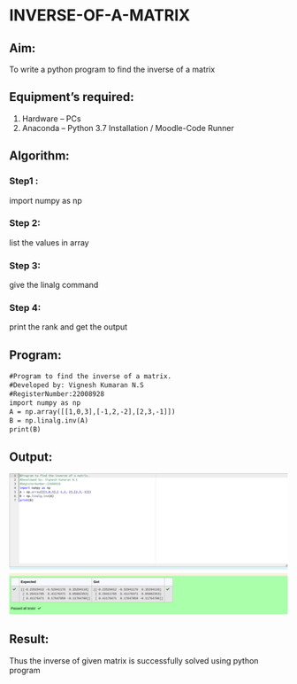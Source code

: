 # INVERSE-OF-A-MATRIX
## Aim:
To write a python program to find the inverse of a matrix
## Equipment’s required:
1. 	Hardware – PCs
2. 	Anaconda – Python 3.7 Installation / Moodle-Code Runner
## Algorithm:
### Step1 : 
import numpy as np
### Step 2: 
list the values in array
### Step 3: 
give the linalg command
### Step 4: 
print the rank and get the output
## Program:
```
#Program to find the inverse of a matrix.
#Developed by: Vignesh Kumaran N.S
#RegisterNumber:22008928
import numpy as np
A = np.array([[1,0,3],[-1,2,-2],[2,3,-1]])
B = np.linalg.inv(A)
print(B)
```
## Output:
![input12](inverse1.png)
## Result:
Thus the inverse of given matrix is successfully solved using python program

